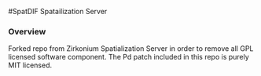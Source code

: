#SpatDIF Spatailization Server

### Overview

Forked repo from Zirkonium Spatialization Server in order to remove all GPL licensed software component.
The Pd patch included in this repo is purely MIT licensed.
